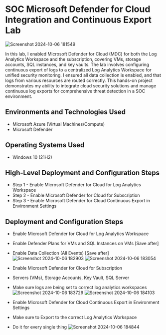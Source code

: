 # SOC Microsoft Defender for Cloud Integration and Continuous Export Lab
![Screenshot 2024-10-06 181549](https://github.com/user-attachments/assets/15ded097-832f-4503-a1ce-3ec9094c5b4d)

In this lab, I enabled Microsoft Defender for Cloud (MDC) for both the Log Analytics Workspace and the subscription, covering VMs, storage accounts, SQL instances, and key vaults. The lab involves configuring continuous export of logs to a centralized Log Analytics Workspace for unified security monitoring. I ensured all data collection is enabled, and that logs from various resources are routed correctly. This hands-on project demonstrates my ability to integrate cloud security solutions and manage continuous log exports for comprehensive threat detection in a SOC environment.



<h2>Environments and Technologies Used</h2>

- Microsoft Azure (Virtual Machines/Compute)
- Microsoft Defender

<h2>Operating Systems Used </h2>

- Windows 10 (21H2)

<h2>High-Level Deployment and Configuration Steps</h2>

- Step 1 - Enable Microsoft Defender for Cloud for Log Analytics Workspace
- Step 2 - Enable Microsoft Defender for Cloud for Subscription
- Step 3 - Enable Microsoft Defender for Cloud Continuous Export in Environment Settings


<h2>Deployment and Configuration Steps</h2>

- Enable Microsoft Defender for Cloud for Log Analytics Workspace
- Enable Defender Plans for VMs and SQL Instances on VMs [Save after]
- Enable Data Collection (All Events) [Save after]
![Screenshot 2024-10-06 182903](https://github.com/user-attachments/assets/ae596bdd-d48f-46f8-ac9d-35c0df38f29c)
![Screenshot 2024-10-06 183054](https://github.com/user-attachments/assets/4ad12848-9644-4c8e-8779-6b4b44ece4f1)

- Enable Microsoft Defender for Cloud for Subscription
- Servers (VMs), Storage Accounts, Key Vault, SQL Server
- Make sure logs are being set to correct log analytics workspaces
![Screenshot 2024-10-06 183729](https://github.com/user-attachments/assets/e6b97e89-c4de-4249-8d4a-de5482897892)
![Screenshot 2024-10-06 184103](https://github.com/user-attachments/assets/5860cf23-2260-4406-adc9-9e9b8ffd99a9)

- Enable Microsoft Defender for Cloud Continuous Export in Environment Settings
- Make sure to Export to the correct Log Analytics Workspace
- Do it for every single thing
![Screenshot 2024-10-06 184844](https://github.com/user-attachments/assets/563556f4-435a-4601-a75c-ccbb30cec6af)










